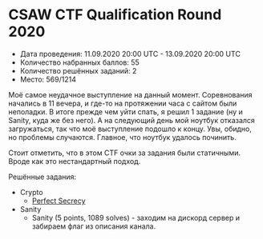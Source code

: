 # CSAW CTF Qualification Round 2020

* Дата проведения: 11.09.2020 20:00 UTC - 13.09.2020 20:00 UTC
* Количество набранных баллов: 55
* Количество решённых заданий: 2
* Место: 569/1214

Моё самое неудачное выступление на данный момент. Соревнования начались в 11 вечера, и где-то на протяжении
часа с сайтом были неполадки. В итоге прежде чем уйти спать, я решил 1 задание (ну и Sanity, куда же без него).
А на следующий день мой ноутбук отказался загружаться, так что моё выступление подошло к концу. Увы, обидно,
но проблемы случаются. Главное, что ноутбук удалось починить.

Стоит отметить, что в этом CTF очки за задания были статичными. Вроде как это нестандартный подход.

Решённые задания:

* Crypto
  * [Perfect Secrecy](./Crypto/Perfect%20Secrecy)
* Sanity
  * Sanity (5 points, 1089 solves) - заходим на дискорд сервер и забираем флаг из описания канала.
